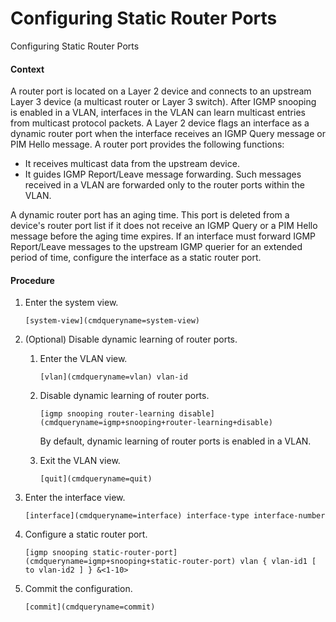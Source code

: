 Configuring Static Router Ports
===============================

Configuring Static Router Ports

#### Context

A router port is located on a Layer 2 device and connects to an upstream Layer 3 device (a multicast router or Layer 3 switch). After IGMP snooping is enabled in a VLAN, interfaces in the VLAN can learn multicast entries from multicast protocol packets. A Layer 2 device flags an interface as a dynamic router port when the interface receives an IGMP Query message or PIM Hello message. A router port provides the following functions:

* It receives multicast data from the upstream device.
* It guides IGMP Report/Leave message forwarding. Such messages received in a VLAN are forwarded only to the router ports within the VLAN.

A dynamic router port has an aging time. This port is deleted from a device's router port list if it does not receive an IGMP Query or a PIM Hello message before the aging time expires. If an interface must forward IGMP Report/Leave messages to the upstream IGMP querier for an extended period of time, configure the interface as a static router port.


#### Procedure

1. Enter the system view.
   
   
   ```
   [system-view](cmdqueryname=system-view)
   ```
2. (Optional) Disable dynamic learning of router ports.
   1. Enter the VLAN view.
      
      
      ```
      [vlan](cmdqueryname=vlan) vlan-id
      ```
   2. Disable dynamic learning of router ports.
      
      
      ```
      [igmp snooping router-learning disable](cmdqueryname=igmp+snooping+router-learning+disable)
      ```
      
      By default, dynamic learning of router ports is enabled in a VLAN.
   3. Exit the VLAN view.
      
      
      ```
      [quit](cmdqueryname=quit)
      ```
3. Enter the interface view.
   
   
   ```
   [interface](cmdqueryname=interface) interface-type interface-number
   ```
4. Configure a static router port.
   
   
   ```
   [igmp snooping static-router-port](cmdqueryname=igmp+snooping+static-router-port) vlan { vlan-id1 [ to vlan-id2 ] } &<1-10>
   ```
5. Commit the configuration.
   
   
   ```
   [commit](cmdqueryname=commit)
   ```
